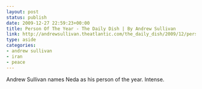 ```yaml
---
layout: post
status: publish
date: 2009-12-27 22:59:23+00:00
title: Person Of The Year - The Daily Dish | By Andrew Sullivan
link: http://andrewsullivan.theatlantic.com/the_daily_dish/2009/12/person-of-the-year.html
type: aside
categories:
- andrew sullivan
- iran
- peace
---
```


Andrew Sullivan names Neda as his person of the year. Intense.
